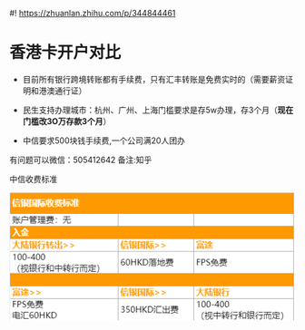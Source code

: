 #! https://zhuanlan.zhihu.com/p/344844461

# 香港卡开户对比

* 目前所有银行跨境转账都有手续费，只有汇丰转账是免费实时的（需要薪资证明和港澳通行证）
  
* 民生支持办理城市：杭州、广州、上海门槛要求是存5w办理，存3个月（**现在门槛改3O万存款3个月**）
  
* 中信要求500块钱手续费,一个公司满20人团办 


有问题可以微信：505412642 备注:知乎



中信收费标准

![img](assets/qERUa-5iGizZ1hQGDQbixw.png)